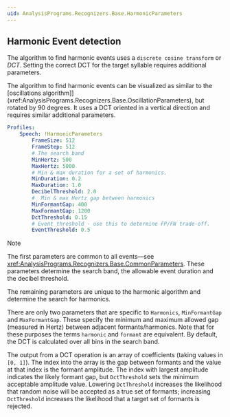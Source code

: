 ```yaml
---
uid: AnalysisPrograms.Recognizers.Base.HarmonicParameters
---
```


## Harmonic Event detection

The algorithm to find harmonic events uses a `discrete cosine transform` or *DCT*. Setting the correct DCT for the target syllable requires additional parameters.

The algorithm to find harmonic events can be visualized as similar to the
[oscillations algorithm]](xref:AnalysisPrograms.Recognizers.Base.OscillationParameters),
but rotated by 90 degrees. It uses a DCT oriented in a vertical direction and
requires similar additional parameters.

```yml
Profiles:
    Speech: !HarmonicParameters
        FrameSize: 512
        FrameStep: 512
        # The search band
        MinHertz: 500          
        MaxHertz: 5000
        # Min & max duration for a set of harmonics.
        MinDuration: 0.2
        MaxDuration: 1.0        
        DecibelThreshold: 2.0
        #  Min & max Hertz gap between harmonics
        MinFormantGap: 400        
        MaxFormantGap: 1200
        DctThreshold: 0.15         
        # Event threshold - use this to determine FP/FN trade-off.
        EventThreshold: 0.5
```

> [!NOTE]
> The first parameters are common to all events—see
> <xref:AnalysisPrograms.Recognizers.Base.CommonParameters>.
> These parameters determine the search band, the allowable event duration and
> the decibel threshold.
>
> The remaining parameters are unique to the harmonic algorithm and
> determine the search for harmonics.

There are only two parameters that are specific to `Harmonics`,
`MinFormantGap` and `MaxFormantGap`. These specify the minimum and maximum
allowed gap (measured in Hertz) between adjacent formants/harmonics. Note that
for these purposes the terms `harmonic` and `formant` are equivalent.
By default, the DCT is calculated over all bins in the search band.

The output from a DCT operation is an array of coefficients (taking values in
`[0, 1]`). The index into the array is the gap between formants and the value
at that index is the formant amplitude. The index with largest amplitude
indicates the likely formant gap, but `DctThreshold` sets the minimum
acceptable amplitude value. Lowering `DctThreshold` increases the likelihood
that random noise will be accepted as a true set of formants; increasing
`DctThreshold` increases the likelihood that a target set of formants is rejected.